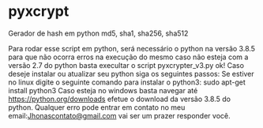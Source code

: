 # pyxcrypt
Gerador de hash em python md5, sha1, sha256, sha512

Para rodar esse script em python, será necessário o python na versão 3.8.5  para que não ocorra erros na execução do mesmo caso não esteja com a versão 2.7 do python basta execultar o script pyxcrypter_v3.py ok! Caso deseje instalar ou atualizar seu python siga os seguintes passos: Se estiver no linux digite o seguinte comando para instalar o python3: sudo apt-get install python3 Caso esteja no windows basta navegar até https://python.org/downloads efetue o download da versão 3.8.5 do python. Qualquer erro pode entrar em contato no meu email:Jhonascontato@gmail.com vai ser um prazer responder você.
